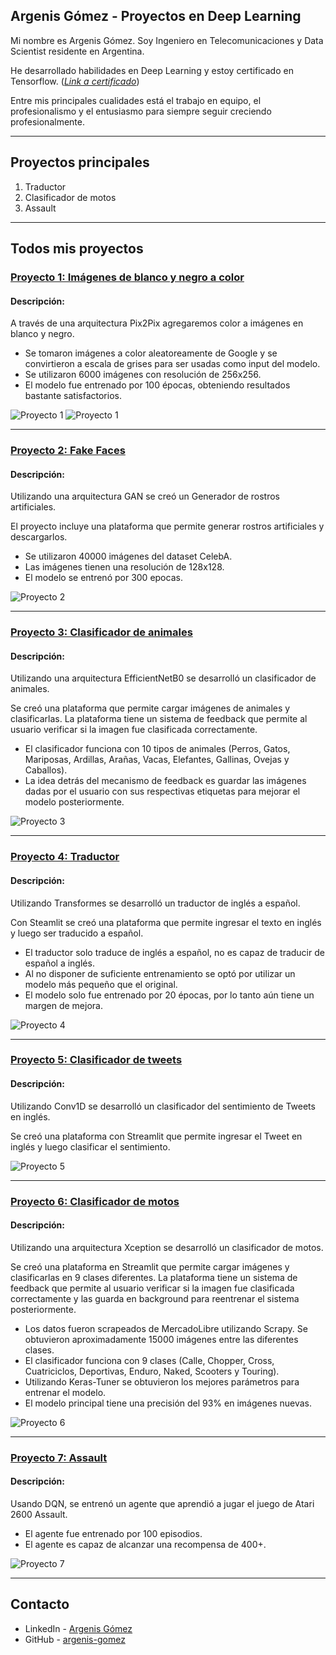 ## Argenis Gómez - Proyectos en Deep Learning

Mi nombre es Argenis Gómez. Soy Ingeniero en Telecomunicaciones y Data Scientist residente en Argentina.

He desarrollado habilidades en Deep Learning y estoy certificado en Tensorflow. ([_Link a certificado_](https://www.credential.net/313eb6f7-4a64-4ce0-b20f-62625d615898))

Entre mis principales cualidades está el trabajo en equipo, el profesionalismo y el entusiasmo para siempre seguir creciendo profesionalmente.

---

## Proyectos principales
1. Traductor
2. Clasificador de motos
3. Assault

---
## Todos mis proyectos

### [Proyecto 1: Imágenes de blanco y negro a color](https://github.com/argenis-gomez/Imagenes-BN-a-Color.git)
#### Descripción:
A través de una arquitectura Pix2Pix agregaremos color a imágenes en blanco y negro.

* Se tomaron imágenes a color aleatoreamente de Google y se convirtieron a escala de grises para ser usadas como input del modelo.
* Se utilizaron 6000 imágenes con resolución de 256x256.
* El modelo fue entrenado por 100 épocas, obteniendo resultados bastante satisfactorios.

![Proyecto 1](images/Proyecto1_2.png)
![Proyecto 1](images/Proyecto1_3.png)

---

### [Proyecto 2: Fake Faces](https://github.com/argenis-gomez/Fake-Faces)
#### Descripción:
Utilizando una arquitectura GAN se creó un Generador de rostros artificiales.

El proyecto incluye una plataforma que permite generar rostros artificiales y descargarlos.

* Se utilizaron 40000 imágenes del dataset CelebA.
* Las imágenes tienen una resolución de 128x128.
* El modelo se entrenó por 300 epocas.

![Proyecto 2](images/Proyecto2.png)

---

### [Proyecto 3: Clasificador de animales](https://github.com/argenis-gomez/Clasificador-de-animales)
#### Descripción:
Utilizando una arquitectura EfficientNetB0 se desarrolló un clasificador de animales.

Se creó una plataforma que permite cargar imágenes de animales y clasificarlas. La plataforma tiene un sistema de feedback que permite al usuario verificar si la imagen fue clasificada correctamente.

* El clasificador funciona con 10 tipos de animales (Perros, Gatos, Mariposas, Ardillas, Arañas, Vacas, Elefantes, Gallinas, Ovejas y Caballos).
* La idea detrás del mecanismo de feedback es guardar las imágenes dadas por el usuario con sus respectivas etiquetas para mejorar el modelo posteriormente.

![Proyecto 3](images/Proyecto3.png)

---

### [Proyecto 4: Traductor](https://github.com/argenis-gomez/Traductor)
#### Descripción:
Utilizando Transformes se desarrolló un traductor de inglés a español.

Con Steamlit se creó una plataforma que permite ingresar el texto en inglés y luego ser traducido a español.

* El traductor solo traduce de inglés a español, no es capaz de traducir de español a inglés.
* Al no disponer de suficiente entrenamiento se optó por utilizar un modelo más pequeño que el original.
* El modelo solo fue entrenado por 20 épocas, por lo tanto aún tiene un margen de mejora.

![Proyecto 4](images/Proyecto4.png)

---

### [Proyecto 5: Clasificador de tweets](https://github.com/argenis-gomez/Clasificador-de-Tweets)
#### Descripción:
Utilizando Conv1D se desarrolló un clasificador del sentimiento de Tweets en inglés.

Se creó una plataforma con Streamlit que permite ingresar el Tweet en inglés y luego clasificar el sentimiento.

![Proyecto 5](images/Proyecto5.png)

---

### [Proyecto 6: Clasificador de motos](https://github.com/argenis-gomez/Clasificador-de-motos)
#### Descripción:
Utilizando una arquitectura Xception se desarrolló un clasificador de motos.

Se creó una plataforma en Streamlit que permite cargar imágenes y clasificarlas en 9 clases diferentes. La plataforma tiene un sistema de feedback que permite al usuario verificar si la imagen fue clasificada correctamente y las guarda en background para reentrenar el sistema posteriormente.

* Los datos fueron scrapeados de MercadoLibre utilizando Scrapy. Se obtuvieron aproximadamente 15000 imágenes entre las diferentes clases.
* El clasificador funciona con 9 clases (Calle, Chopper, Cross, Cuatriciclos, Deportivas, Enduro, Naked, Scooters y Touring).
* Utilizando Keras-Tuner se obtuvieron los mejores parámetros para entrenar el modelo.
* El modelo principal tiene una precisión del 93% en imágenes nuevas.

![Proyecto 6](images/Proyecto6.png)

---

### [Proyecto 7: Assault](https://github.com/argenis-gomez/Assault)
#### Descripción:
Usando DQN, se entrenó un agente que aprendió a jugar el juego de Atari 2600 Assault.

* El agente fue entrenado por 100 episodios.
* El agente es capaz de alcanzar una recompensa de 400+.

![Proyecto 7](images/Proyecto7.gif)

---
## Contacto
* LinkedIn - [Argenis Gómez](https://www.linkedin.com/in/argenisgomez/)
* GitHub - [argenis-gomez](https://github.com/argenis-gomez)
